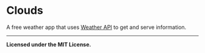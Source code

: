 # Clouds
A free weather app that uses [Weather API](https://www.weatherapi.com/) to get and serve information.

------
**Licensed under the MIT License.**